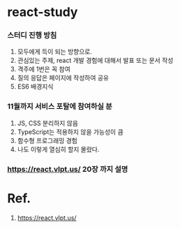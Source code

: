 # react-study

### 스터디 진행 방침
1. 모두에게 득이 되는 방향으로.
2. 관심있는 주제, react 개발 경험에 대해서 발표 또는 문서 작성 
3. 격주에 1번은 꼭 참여
4. 질의 응답은 페이지에 작성하여 공유
5. ES6 배경지식

### 11월까지 서비스 포탈에 참여하실 분
1. JS, CSS 분리하지 않음
2. TypeScript는 적용하지 않을 가능성이 큼
3. 함수형 프로그래밍 경험
4. 나도 이렇게 열심히 할지 몰랐다.

### https://react.vlpt.us/ 20장 까지 설명


# Ref.
1. https://react.vlpt.us/
